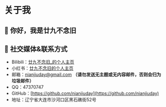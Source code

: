# 关于我
## 👋 你好，我是廿九不念旧
## 🔗 社交媒体&联系方式
- Bilibili：[廿九不念旧_的个人主页](https://space.bilibili.com/1393180743)
- 小红书：[廿九不念旧的个人主页](https://www.xiaohongshu.com/user/profile/684fe16f000000001d01734a?xsec_token=YBwY51PvKncCedUOnz-uB61tJnd0_3gcMXHVRBaP-66rw=&xsec_source=app_share&xhsshare=CopyLink&appuid=672f826b000000001c01a994&apptime=1755659444&share_id=920eed450c0d4e13b9c178f193f730f2)
- 邮箱：nianjiuday@gmail.com **（请勿发送无主题或无内容邮件，否则会归为垃圾邮件）**
- QQ：47370747
- GitHub：[https://github.com/nianjiuday](https://github.com/nianjiuday)
- 地址：辽宁省大连市沙河口区黑石礁街52号





